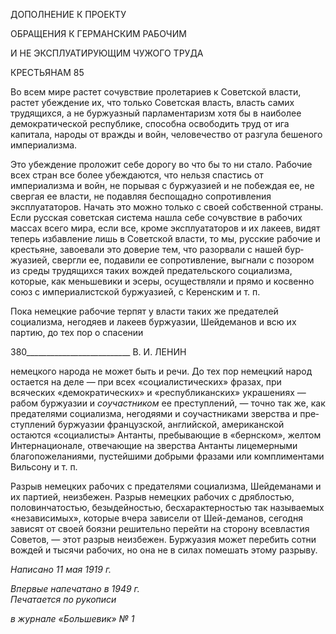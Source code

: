 ДОПОЛНЕНИЕ К ПРОЕКТУ

ОБРАЩЕНИЯ К ГЕРМАНСКИМ РАБОЧИМ

И НЕ ЭКСПЛУАТИРУЮЩИМ ЧУЖОГО ТРУДА

КРЕСТЬЯНАМ 85

Во всем мире растет сочувствие пролетариев к Советской власти, растет убеждение их, что только Советская власть, власть самих трудящихся, а не буржуазный парламен­таризм хотя бы в наиболее демократической республике, способна освободить труд от ига капитала, народы от вражды и войн, человечество от разгула бешеного империа­лизма.

Это убеждение проложит себе дорогу во что бы то ни стало. Рабочие всех стран все более убеждаются, что нельзя спастись от империализма и войн, не порывая с буржуа­зией и не побеждая ее, не свергая ее власти, не подавляя беспощадно сопротивления эксплуататоров. Начать это можно только с своей собственной страны. Если русская советская система нашла себе сочувствие в рабочих массах всего мира, если все, кроме эксплуататоров и их лакеев, видят теперь избавление лишь в Советской власти, то мы, русские рабочие и крестьяне, завоевали это доверие тем, что разорвали с нашей бур­жуазией, свергли ее, подавили ее сопротивление, выгнали с позором из среды трудя­щихся таких вождей предательского социализма, которые, как меньшевики и эсеры, осуществляли и прямо и косвенно союз с империалистской буржуазией, с Керенским и т. п.

Пока немецкие рабочие терпят у власти таких же предателей социализма, негодяев и лакеев буржуазии, Шейдеманов и всю их партию, до тех пор о спасении

  

380__________________________ В. И. ЛЕНИН

немецкого народа не может быть и речи. До тех пор немецкий народ остается на деле — при всех «социалистических» фразах, при всяческих «демократических» и «респуб­ликанских» украшениях — рабом буржуазии и _соучастником_ ее преступлений, — точно так же, как предателями социализма, негодяями и соучастниками зверства и пре­ступлений буржуазии французской, английской, американской остаются «социалисты» Антанты, пребывающие в «бернском», желтом Интернационале, отвечающие на звер­ства Антанты лицемерными благопожеланиями, пустейшими добрыми фразами или комплиментами Вильсону и т. п.

Разрыв немецких рабочих с предателями социализма, Шейдеманами и их партией, неизбежен. Разрыв немецких рабочих с дряблостью, половинчатостью, безыдейностью, бесхарактерностью так называемых «независимых», которые вчера зависели от Шей-деманов, сегодня зависят от своей боязни решительно перейти на сторону всевластия Советов, — этот разрыв неизбежен. Буржуазия может перебить сотни вождей и тысячи рабочих, но она не в силах помешать этому разрыву.

_Написано 11 мая 1919 г._

_Впервые напечатано в 1949 г.                                                             Печатается по рукописи_

_в журнале «Большевик» № 1_